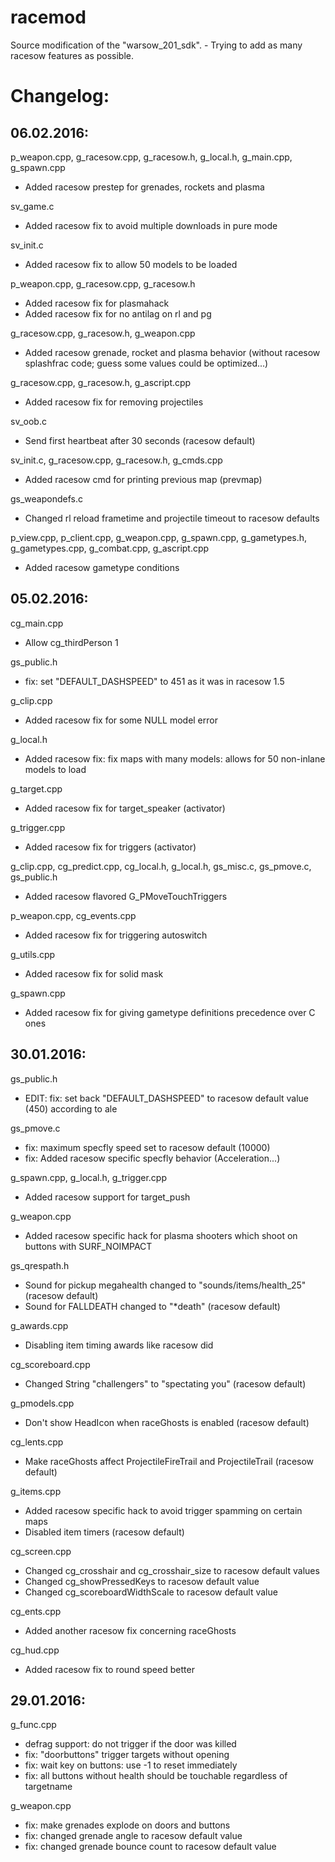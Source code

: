 # racemod
Source modification of the "warsow_201_sdk". - Trying to add as many racesow features as possible.

# Changelog:
## 06.02.2016:

p_weapon.cpp, g_racesow.cpp, g_racesow.h, g_local.h, g_main.cpp, g_spawn.cpp
 * Added racesow prestep for grenades, rockets and plasma

sv_game.c
 * Added racesow fix to avoid multiple downloads in pure mode

sv_init.c
 * Added racesow fix to allow 50 models to be loaded

p_weapon.cpp, g_racesow.cpp, g_racesow.h
 * Added racesow fix for plasmahack
 * Added racesow fix for no antilag on rl and pg

g_racesow.cpp, g_racesow.h, g_weapon.cpp
 * Added racesow grenade, rocket and plasma behavior (without racesow splashfrac code; guess some values could be optimized...)

g_racesow.cpp, g_racesow.h, g_ascript.cpp
 * Added racesow fix for removing projectiles

sv_oob.c
 * Send first heartbeat after 30 seconds (racesow default)

sv_init.c, g_racesow.cpp, g_racesow.h, g_cmds.cpp
 * Added racesow cmd for printing previous map (prevmap)

gs_weapondefs.c
 * Changed rl reload frametime and projectile timeout to racesow defaults

p_view.cpp, p_client.cpp, g_weapon.cpp, g_spawn.cpp, g_gametypes.h, g_gametypes.cpp, g_combat.cpp, g_ascript.cpp
 * Added racesow gametype conditions


## 05.02.2016:

cg_main.cpp
 * Allow cg_thirdPerson 1

gs_public.h
 * fix: set "DEFAULT_DASHSPEED" to 451 as it was in racesow 1.5

g_clip.cpp
 * Added racesow fix for some NULL model error

g_local.h
 * Added racesow fix: fix maps with many models: allows for 50 non-inlane models to load

g_target.cpp
 * Added racesow fix for target_speaker (activator)

g_trigger.cpp
 * Added racesow fix for triggers (activator)

g_clip.cpp, cg_predict.cpp, cg_local.h, g_local.h, gs_misc.c, gs_pmove.c, gs_public.h
 * Added racesow flavored G_PMoveTouchTriggers

p_weapon.cpp, cg_events.cpp
 * Added racesow fix for triggering autoswitch

g_utils.cpp
 * Added racesow fix for solid mask

g_spawn.cpp
 * Added racesow fix for giving gametype definitions precedence over C ones


## 30.01.2016:

gs_public.h
 * EDIT: fix: set back "DEFAULT_DASHSPEED" to racesow default value (450) according to ale

gs_pmove.c
 * fix: maximum specfly speed set to racesow default (10000)
 * fix: Added racesow specific specfly behavior (Acceleration...)

g_spawn.cpp, g_local.h, g_trigger.cpp
 * Added racesow support for target_push

g_weapon.cpp
 * Added racesow specific hack for plasma shooters which shoot on buttons with SURF_NOIMPACT

gs_qrespath.h
 * Sound for pickup megahealth changed to "sounds/items/health_25" (racesow default)
 * Sound for FALLDEATH changed to "*death" (racesow default)

g_awards.cpp
 * Disabling item timing awards like racesow did

cg_scoreboard.cpp
 * Changed String "challengers" to "spectating you" (racesow default)

g_pmodels.cpp
 * Don't show HeadIcon when raceGhosts is enabled (racesow default)

cg_lents.cpp
 * Make raceGhosts affect ProjectileFireTrail and ProjectileTrail (racesow default)

g_items.cpp
 * Added racesow specific hack to avoid trigger spamming on certain maps
 * Disabled item timers (racesow default)

cg_screen.cpp
 * Changed cg_crosshair and cg_crosshair_size to racesow default values
 * Changed cg_showPressedKeys to racesow default value
 * Changed cg_scoreboardWidthScale to racesow default value

cg_ents.cpp
 * Added another racesow fix concerning raceGhosts

cg_hud.cpp
 * Added racesow fix to round speed better


## 29.01.2016:

g_func.cpp
 * defrag support: do not trigger if the door was killed
 * fix: "doorbuttons" trigger targets without opening
 * fix: wait key on buttons: use -1 to reset immediately
 * fix: all buttons without health should be touchable regardless of targetname

g_weapon.cpp
 * fix: make grenades explode on doors and buttons
 * fix: changed grenade angle to racesow default value
 * fix: changed grenade bounce count to racesow default value
